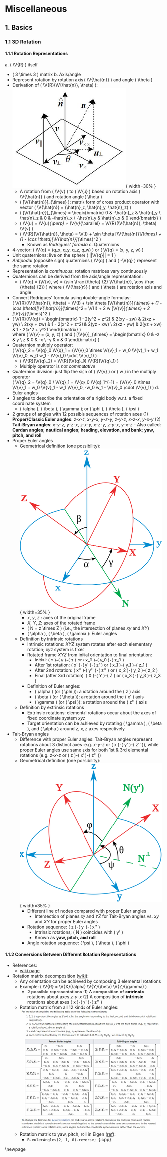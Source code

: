 # Miscellaneous

## 1. Basics

### 1.1 3D Rotation

#### 1.1.1 Rotation Representations
a. \( \V{R} \) itself
   - \( 3 \times 3 \) matrix
b. Axis/angle
   - Represent rotation by rotation axis \( \V{\hat{n}} \) 
     and angle \( \theta \)
   - Derivation of \( \V{R}(\V{\hat{n}}, \theta) \):  
     ![axis_angle_deriv](images/ch98/01_axis_angle_derivation.jpg){ width=30% }
     - A rotation from \( \V{v} \) to \( \V{u} \) based on rotation axis
       \( \V{\hat{n}} \) and rotation angle \( \theta \)
     - \( [\V{\hat{n}}]_{\times} \): matrix form of cross product operator
       with vector \( \V{\hat{n}} = (\hat{n}_x, \hat{n}_y, \hat{n}_z) \)
     - \(
          [\V{\hat{n}}]_{\times} =
          \begin{bmatrix}
                    0 & -\hat{n}_z &  \hat{n}_y \\
            \hat{n}_z &          0 & -\hat{n}_x \\
           -\hat{n}_y &  \hat{n}_x &          0
          \end{bmatrix}
       \)
     - \( \V{u} = \V{u}_{\perp} + \V{v}_{\parallel} 
                = \V{R}(\V{\hat{n}}, \theta) \V{v} \)
     - \(
          \V{R}(\V{\hat{n}}, \theta) 
          = \V{I} + \sin \theta [\V{\hat{n}}]_{\times} +
            (1 - \cos \theta)[\V{\hat{n}}]_{\times}^2
       \)
       - Known as _Rodrigues' formula_
c. Quaternions
   - 4-vector: \( \V{q} = (q_x, q_y, q_z, q_w) \) or \( \V{q} = (x, y, z, w) \)
   - Unit quaternions: live on the sphere \( ||\V{q}|| = 1 \)
   - _Antipodal_ (opposite sign) quaternions \( \V{q} \) and \( -\V{q} \)
     represent the same rotation
   - Representation is _continuous_: rotation matrices vary continuously
   - Quaternions can be derived from the axis/angle representation:
     - \(
          \V{q} 
          = (\V{v}, w) 
          = (\sin \frac {\theta} {2} \V{\hat{n}}, \cos \frac {\theta} {2})
       \)
       where \( \V{\hat{n}} \) and \( \theta \) are rotation axis and angle
   - Convert Rodrigues' formula using double-angle formulas:  
     \(
        \V{R}(\V{\hat{n}}, \theta) 
        = \V{I} + \sin \theta [\V{\hat{n}}]_{\times} +
          (1 - \cos \theta)[\V{\hat{n}}]_{\times}^2
        = \V{I} + 2 w [\V{v}]_{\times} + 2 [\V{v}]_{\times}^2
     \)
   - \( 
        \V{R}(\V{q}) = 
        \begin{bmatrix}
         1 - 2(y^2 + z^2) &       2(xy - zw) &       2(xz + yw) \\
               2(xy + zw) & 1 - 2(x^2 + z^2) &       2(yz - xw) \\
               2(xz - yw) &       2(yz + xw) & 1 - 2(x^2 + y^2)
        \end{bmatrix}
     \)  
     where \( \V{v} = (x, y, z) \) and 
     \( [\V{v}]_{\times} = 
        \begin{bmatrix}
          0 & -z &  y \\
          z &  0 & -x \\
         -y &  x &  0
        \end{bmatrix} \)
   - Quaternion multiply operator:  
     \( \V{q}_2 = \V{q}_0 \V{q}_1
                = (\V{v}_0 \times \V{v}_1 + w_0 \V{v}_1 + w_1 \V{v}_0, 
                   w_0 w_1 - \V{v}_0 \cdot \V{v}_1)
     \)
     - \( \V{R}(\V{q}_2) = \V{R}(\V{q}_0) \V{R}(\V{q}_1) \)
     - Multiply operator is _not commutative_
   - Quaternion division: just flip the sign of \( \V{v} \) or \( w \)
     in the multiply operator  
     \( \V{q}_2 = \V{q}_0 / \V{q}_1 = \V{q}_0 \V{q}_1^{-1}
                = (\V{v}_0 \times \V{v}_1 + w_0 \V{v}_1 - w_1 \V{v}_0, 
                   -w_0 w_1 - \V{v}_0 \cdot \V{v}_1)
     \)
d. Euler angles
   - 3 angles to describe the orientation of a rigid body w.r.t. 
     a fixed coordinate system
     - \( \alpha \), \( \beta \), \( \gamma \); or
       \( \phi \), \( \theta \), \( \psi \)
   - 2 groups of angles with 12 possible sequences of rotation axes
     (1) **Proper/Classic Euler angles**: 
         _z_-_x_-_z_, _x_-_y_-_x_, _y_-_z_-_y_, 
         _z_-_y_-_z_, _x_-_z_-_x_, _y_-_x_-_y_
     (2) **Tait-Bryan angles**: 
         _x_-_y_-_z_, _y_-_z_-_x_, _z_-_x_-_y_, 
         _x_-_z_-_y_, _z_-_y_-_x_, _y_-_x_-_z_
         - Also called: **Cardan angles**; **nautical angles**; 
           **heading, elevation, and bank**; **yaw, pitch, and roll**
   - Proper Euler angles
     - Geometrical definition (one possibility):  
       ![Euler_angles](images/ch98/02_Euler_angles.svg){ width=35% }
       - _x_, _y_, _z_ : axes of the original frame
       - _X_, _Y_, _Z_: axes of the rotated frame
       - \( N = z \times Z \) (i.e., the intersection of planes _xy_ and _XY_)
       - \( \alpha \), \( \beta \), \( \gamma \): Euler angles
     - Definition by intrinsic rotations
       - Intrinsic rotations: 
         _XYZ_ system rotates after each elementary rotation; 
         _xyz_ system is fixed
       - Rotated frame _XYZ_ from initial orientation to final orientation:
         - Initial: 
           \( x \)-\( y \)-\( z \) or \( x_0 \)-\( y_0 \)-\( z_0 \)
         - After 1st rotation: 
           \( x' \)-\( y' \)-\( z' \) or \( x_1 \)-\( y_1 \)-\( z_1 \)
         - After 2nd rotation:
           \( x'' \)-\( y'' \)-\( z'' \) or \( x_2 \)-\( y_2 \)-\( z_2 \)
         - Final (after 3rd rotation):
           \( X \)-\( Y \)-\( Z \) or \( x_3 \)-\( y_3 \)-\( z_3 \)
       - Definition of Euler angles:
         - \( \alpha \) (or \( \phi \)): a rotation around the \( z \) axis
         - \( \beta \) (or \( \theta \)): a rotation around the \( x' \) axis
         - \( \gamma \) (or \( \psi \)): a rotation around the \( z'' \) axis
      - Definition by extrinsic rotations
        - Extrinsic rotations: elemental rotations occur about the axes of
          fixed coordinate system _xyz_
        - Target orientation can be achieved by rotating \( \gamma \), 
          \( \beta \), and \( \alpha \) around _z_, _x_, _z_ axes respectively
   - Tait-Bryan angles
     - Difference with proper Euler angles: Tait-Bryan angles represent 
        rotations about 3 distinct axes (e.g. _x_-_y_-_z_ or 
        \( x \)-\( y' \)-\( z'' \)), while proper Euler angles use same axis
        for both 1st & 3rd elemental rotations (e.g. _z_-_x_-_z_ or
        \( z \)-\( x' \)-\( z'' \))
     - Geometrical definition (one possibility):  
       ![TB_zyx_angles](images/ch98/03_TaitBryan_zyx_angles.svg){ width=35% }
       - Different line of nodes compared with proper Euler angles
         - Intersection of planes _xy_ and _YZ_ for Tait-Bryan angles vs. 
           _xy_ and _XY_ for proper Euler angles
       - Rotation sequence: \( z \)-\( y' \)-\( x'' \)
         - Intrinsic rotations; \( N \) coincides with \( y' \)
         - Known as **yaw, pitch, and roll**
       - Angle rotation sequence: \( \psi \), \( \theta \), \( \phi \)

#### 1.1.2 Conversions Between Different Rotation Representations
- References: 
  - [wiki page](https://en.wikipedia.org/wiki/Rotation_formalisms_in_three_dimensions)
- Rotation matrix decomposition ([wiki](https://en.wikipedia.org/wiki/Euler_angles#Rotation_matrix)):
  - Any orientation can be achieved by composing 3 elemental rotations
  - Example: \( \V{R} = \V{X}(\alpha) \V{Y}(\beta) \V{Z}(\gamma) \)
    - 2 possible representations
      (1) A composition of **extrinsic** rotations about axes _z_-_y_-_x_
      (2) A composition of **intrinsic** rotations about axes
          \( x \)-\( y' \)-\( z'' \)
  - Rotation matrix from all 12 kinds of Euler angles:  
    ![rotmat_euler](images/ch98/04_rotmat_euler.jpg)
  - Rotation matrix to yaw, pitch, roll in Eigen ([ref](https://eigen.tuxfamily.org/dox/group__Geometry__Module.html#title40)):
    - `R.eulerAngles(2, 1, 0).reverse; `{.cpp}

\newpage
